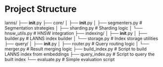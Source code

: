 # Project Structure
lanns/
├── __init__.py
├── core/
│   ├── __init__.py
│   ├── segmenters.py      # Segmentation strategies
│   ├── sharding.py        # Sharding logic
│   └── hnsw_utils.py      # HNSW integration
├── indexing/
│   ├── __init__.py
│   ├── builder.py         # LANNS index builder
│   └── storage.py         # Index storage utilities
├── query/
│   ├── __init__.py
│   ├── router.py          # Query routing logic
│   └── merger.py          # Result merging logic
├── build_index.py         # Script to build LANNS index from embeddings
├── query_index.py         # Script to query the built index
└── evaluate.py            # Simple evaluation script